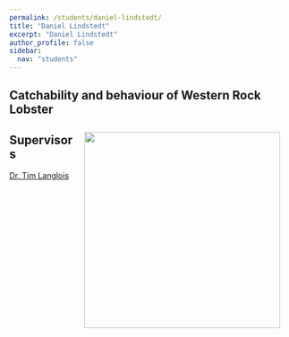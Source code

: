 ```yaml
---
permalink: /students/daniel-lindstedt/
title: "Daniel Lindstedt"
excerpt: "Daniel Lindstedt"
author_profile: false
sidebar:
  nav: "students"
---
```

## Catchability and behaviour of Western Rock Lobster
<img class="philprofile" src='/images/Dan_L.jpg' align='right' width="350" hspace="20" vspace="10">

## Supervisors
[Dr. Tim Langlois](https://uwamegfisheries.github.io/researchers/tim-langlois/ "Tim Langlois")
